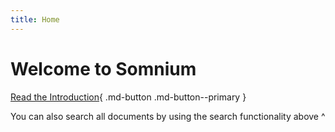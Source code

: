 ```yaml
---
title: Home
---
```


# Welcome to Somnium

[Read the Introduction](rules/introduction/index.md){ .md-button .md-button--primary }

You can also search all documents by using the search functionality above ^